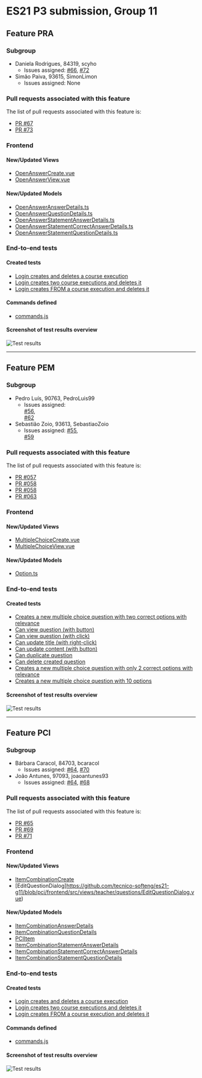 # ES21 P3 submission, Group 11

## Feature PRA

### Subgroup

 - Daniela Rodrigues, 84319, scyho
   + Issues assigned: [#66](https://github.com/tecnico-softeng/es21-g11/issues/66), [#72](https://github.com/tecnico-softeng/es21-g11/issues/72)
 - Simão Paiva, 93615, SimonLimon
   + Issues assigned: None
 
### Pull requests associated with this feature

The list of pull requests associated with this feature is:

 - [PR #67](https://github.com/tecnico-softeng/es21-g11/pull/67)
 - [PR #73](https://github.com/tecnico-softeng/es21-g11/pull/73)


### Frontend

#### New/Updated Views

 - [OpenAnswerCreate.vue](https://github.com/tecnico-softeng/es21-g11/blob/develop/frontend/src/components/open-answer/OpenAnswerCreate.vue)
 - [OpenAnswerView.vue](https://github.com/tecnico-softeng/es21-g11/blob/develop/frontend/src/components/open-answer/OpenAnswerView.vue)


#### New/Updated Models

 - [OpenAnswerAnswerDetails.ts](https://github.com/tecnico-softeng/es21-g11/blob/pra/frontend/src/models/management/questions/OpenAnswerAnswerDetails.ts)
 - [OpenAnswerQuestionDetails.ts](https://github.com/tecnico-softeng/es21-g11/blob/pra/frontend/src/models/management/questions/OpenAnswerQuestionDetails.ts)
 - [OpenAnswerStatementAnswerDetails.ts](https://github.com/tecnico-softeng/es21-g11/blob/pra/frontend/src/models/statement/questions/OpenAnswerStatementAnswerDetails.ts)
 - [OpenAnswerStatementCorrectAnswerDetails.ts](https://github.com/tecnico-softeng/es21-g11/blob/pra/frontend/src/models/statement/questions/OpenAnswerStatementCorrectAnswerDetails.ts)
 - [OpenAnswerStatementQuestionDetails.ts](https://github.com/tecnico-softeng/es21-g11/blob/pra/frontend/src/models/statement/questions/OpenAnswerStatementQuestionDetails.ts)


### End-to-end tests

#### Created tests

 - [Login creates and deletes a course execution](https://github.com/socialsoftware/quizzes-tutor/blob/6dcf668498be3d6e45c84ebf61e81b931bdc797b/frontend/tests/e2e/specs/admin/manageCourseExecutions.js#L10)
 - [Login creates two course executions and deletes it](https://github.com/socialsoftware/quizzes-tutor/blob/6dcf668498be3d6e45c84ebf61e81b931bdc797b/frontend/tests/e2e/specs/admin/manageCourseExecutions.js#L16)
 - [Login creates FROM a course execution and deletes it](https://github.com/socialsoftware/quizzes-tutor/blob/6dcf668498be3d6e45c84ebf61e81b931bdc797b/frontend/tests/e2e/specs/admin/manageCourseExecutions.js#L30)


#### Commands defined

 - [commands.js](https://github.com/socialsoftware/quizzes-tutor/blob/master/frontend/tests/e2e/support/commands.js)

#### Screenshot of test results overview

![Test results](p3-images/pra_cypress_results.png)


---

## Feature PEM

### Subgroup

- Pedro Luís, 90763, PedroLuis99
   + Issues assigned:   
	[#56](https://github.com/tecnico-softeng/es21-g11/issues/56), 	
	[#62](https://github.com/tecnico-softeng/es21-g11/issues/62)
 - Sebastião Zoio, 93613, SebastiaoZoio
 	+ Issues assigned:
  [#55](https://github.com/tecnico-softeng/es21-g11/issues/55), 	
	[#59](https://github.com/tecnico-softeng/es21-g11/issues/59)

### Pull requests associated with this feature

The list of pull requests associated with this feature is:

  - [PR #057](https://github.com/tecnico-softeng/es21-g11/pull/57)
  - [PR #058](https://github.com/tecnico-softeng/es21-g11/pull/58)
  - [PR #058](https://github.com/tecnico-softeng/es21-g11/pull/60)
  - [PR #063](https://github.com/tecnico-softeng/es21-g11/pull/63)


### Frontend

#### New/Updated Views

- [MultipleChoiceCreate.vue](https://github.com/tecnico-softeng/es21-g11/blob/pem/frontend/src/components/multiple-choice/MultipleChoiceCreate.vue)
- [MultipleChoiceView.vue](https://github.com/tecnico-softeng/es21-g11/blob/pem/frontend/src/components/multiple-choice/MultipleChoiceView.vue)



#### New/Updated Models

- [Option.ts](https://github.com/tecnico-softeng/es21-g11/blob/pem/frontend/src/models/management/Option.ts)


### End-to-end tests

#### Created tests

- [Creates a new multiple choice question with two correct options with relevance](https://github.com/tecnico-softeng/es21-g11/blob/6c63491c86f3de66539e636043e49d47defe29f3/frontend/tests/e2e/specs/teacher/manageMultipleChoiceRelevance.js#L74)
- [Can view question (with button)](https://github.com/tecnico-softeng/es21-g11/blob/6c63491c86f3de66539e636043e49d47defe29f3/frontend/tests/e2e/specs/teacher/manageMultipleChoiceRelevance.js#L129)
- [Can view question (with click)](https://github.com/tecnico-softeng/es21-g11/blob/6c63491c86f3de66539e636043e49d47defe29f3/frontend/tests/e2e/specs/teacher/manageMultipleChoiceRelevance.js#L148)
- [Can update title (with right-click)](https://github.com/tecnico-softeng/es21-g11/blob/6c63491c86f3de66539e636043e49d47defe29f3/frontend/tests/e2e/specs/teacher/manageMultipleChoiceRelevance.js#L163)
- [Can update content (with button)](https://github.com/tecnico-softeng/es21-g11/blob/6c63491c86f3de66539e636043e49d47defe29f3/frontend/tests/e2e/specs/teacher/manageMultipleChoiceRelevance.js#L199)
- [Can duplicate question](https://github.com/tecnico-softeng/es21-g11/blob/41b0d132dbcabdb35264964d6059295ed6e31b74/frontend/tests/e2e/specs/teacher/manageMultipleChoiceRelevance.js#L235)
- [Can delete created question](https://github.com/tecnico-softeng/es21-g11/blob/41b0d132dbcabdb35264964d6059295ed6e31b74/frontend/tests/e2e/specs/teacher/manageMultipleChoiceRelevance.js#L286)
- [Creates a new multiple choice question with only 2 correct options with relevance](https://github.com/tecnico-softeng/es21-g11/blob/41b0d132dbcabdb35264964d6059295ed6e31b74/frontend/tests/e2e/specs/teacher/manageMultipleChoiceRelevance.js#L301)
- [Creates a new multiple choice question with 10 options](https://github.com/tecnico-softeng/es21-g11/blob/41b0d132dbcabdb35264964d6059295ed6e31b74/frontend/tests/e2e/specs/teacher/manageMultipleChoiceRelevance.js#L367)
#### Screenshot of test results overview

![Test results](https://github.com/tecnico-softeng/es21-g11/blob/master/P3/cypress_results.png)



---


## Feature PCI

### Subgroup

- Bárbara Caracol, 84703, bcaracol
   + Issues assigned: [#64](https://github.com/tecnico-softeng/es21-g11/issues/64), [#70](https://github.com/tecnico-softeng/es21-g11/issues/70)
- João Antunes, 97093, joaoantunes93
   + Issues assigned: [#64](https://github.com/tecnico-softeng/es21-g11/issues/64), [#68](https://github.com/tecnico-softeng/es21-g11/issues/68)


### Pull requests associated with this feature

The list of pull requests associated with this feature is:

- [PR #65](https://github.com/tecnico-softeng/es21-g11/pull/65)
- [PR #69](https://github.com/tecnico-softeng/es21-g11/pull/69)
- [PR #71](https://github.com/tecnico-softeng/es21-g11/pull/71)


### Frontend

#### New/Updated Views

- [ItemCombinationCreate](https://github.com/tecnico-softeng/es21-g11/blob/pci/frontend/src/components/item-combination/ItemCombinationCreate.vue)
- [EditQuestionDialog]https://github.com/tecnico-softeng/es21-g11/blob/pci/frontend/src/views/teacher/questions/EditQuestionDialog.vue)


#### New/Updated Models

- [ItemCombinationAnswerDetails](https://github.com/tecnico-softeng/es21-g11/blob/pci/frontend/src/models/management/questions/ItemCombinationAnswerDetails.ts)
- [ItemCombinationQuestionDetails](https://github.com/tecnico-softeng/es21-g11/blob/pci/frontend/src/models/management/questions/ItemCombinationQuestionDetails.ts)
- [PCIItem](https://github.com/tecnico-softeng/es21-g11/blob/pci/frontend/src/models/management/questions/PCIItem.ts)
- [ItemCombinationStatementAnswerDetails](https://github.com/tecnico-softeng/es21-g11/blob/pci/frontend/src/models/statement/questions/ItemCombinationStatementAnswerDetails.ts)
- [ItemCombinationStatementCorrectAnswerDetails](https://github.com/tecnico-softeng/es21-g11/blob/pci/frontend/src/models/statement/questions/ItemCombinationStatementCorrectAnswerDetails.ts)
- [ItemCombinationStatementQuestionDetails](https://github.com/tecnico-softeng/es21-g11/blob/pci/frontend/src/models/statement/questions/ItemCombinationStatementQuestionDetails.ts)


### End-to-end tests

#### Created tests

- [Login creates and deletes a course execution](https://github.com/socialsoftware/quizzes-tutor/blob/6dcf668498be3d6e45c84ebf61e81b931bdc797b/frontend/tests/e2e/specs/admin/manageCourseExecutions.js#L10)
- [Login creates two course executions and deletes it](https://github.com/socialsoftware/quizzes-tutor/blob/6dcf668498be3d6e45c84ebf61e81b931bdc797b/frontend/tests/e2e/specs/admin/manageCourseExecutions.js#L16)
- [Login creates FROM a course execution and deletes it](https://github.com/socialsoftware/quizzes-tutor/blob/6dcf668498be3d6e45c84ebf61e81b931bdc797b/frontend/tests/e2e/specs/admin/manageCourseExecutions.js#L30)


#### Commands defined

- [commands.js](https://github.com/socialsoftware/quizzes-tutor/blob/master/frontend/tests/e2e/support/commands.js)

#### Screenshot of test results overview

![Test results](p3-images/pci_cypress_results.png)
